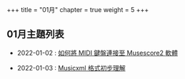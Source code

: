 +++
title = "01月"
chapter = true
weight = 5
+++

## 01月主題列表

* 2022-01-02 : [如何將 MIDI 鍵盤連接至 Musescore2 軟體](/posts/2022/01/music_connect_midi_keyboard_to_musescore2_in_ubuntu.md)

* 2022-01-03 : [Musicxml 格式初步理解](/posts/2022/01/basic_about_musicxml.md)